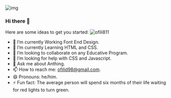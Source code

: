 
![img](https://user-images.githubusercontent.com/79133032/111031287-11035280-8407-11eb-81e1-6a7e408bb323.jpg)
### Hi there 👋

Here are some ideas to get you started:
![ofili811](/img.jpg)
- 🔭 I’m currently Working Font End Design.
- 🌱 I’m currently Learning HTML and CSS.
- 👯 I’m looking to collaborate on any Educative Program.
- 🤔 I’m looking for help with CSS and Javascript.
- 💬 Ask me about Anthing.
- 📫 How to reach me: ofilid98@gmail.com.
- 😄 Pronouns: he/him.
- ⚡ Fun fact: The average person will spend six months of their life waiting for red lights to turn green.

